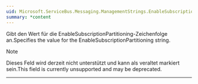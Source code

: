 ```yaml
---
uid: Microsoft.ServiceBus.Messaging.ManagementStrings.EnableSubscriptionPartitioning
summary: *content
---
```


<span data-ttu-id="06144-101">Gibt den Wert für die EnableSubscriptionPartitioning-Zeichenfolge an.</span><span class="sxs-lookup"><span data-stu-id="06144-101">Specifies the value for the EnableSubscriptionPartitioning string.</span></span> 

> [!NOTE]
> <span data-ttu-id="06144-102">Dieses Feld wird derzeit nicht unterstützt und kann als veraltet markiert sein.</span><span class="sxs-lookup"><span data-stu-id="06144-102">This field is currently unsupported and may be deprecated.</span></span>

---

